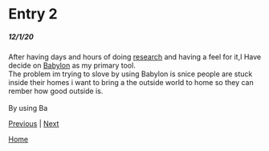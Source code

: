 # Entry 2
##### 12/1/20

After having days and hours of doing [research](https://github.com/BabylonJS/BabylonNative) and having a feel for it,I Have decide on [Babylon](https://www.babylonjs.com/community/) as my primary tool.
<br>
The problem im trying to slove by using Babylon is snice people are stuck inside their homes i want to bring a the outside world to home so they can rember how good outside is.
</br>
<br>
By using Ba

[Previous](entry01.md) | [Next](entry03.md)

[Home](../README.md)
